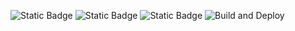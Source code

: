![Static Badge](https://img.shields.io/badge/language-python-green)
![Static Badge](https://img.shields.io/badge/license-Apache%202.0-blue)
![Static Badge](https://img.shields.io/badge/platform-linux-red)
![Build and Deploy](https://github.com/NCSU-SE-Fall-2024/SE-Fall-2024-HW1/actions/workflows/workflow.yml/badge.svg)
